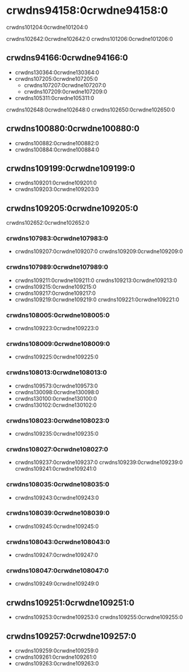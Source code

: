 # crwdns94158:0crwdne94158:0

<p class="description">crwdns101204:0crwdne101204:0</p>

crwdns102642:0crwdne102642:0 crwdns101206:0crwdne101206:0

## crwdns94166:0crwdne94166:0

- crwdns130364:0crwdne130364:0
- crwdns107205:0crwdne107205:0 
  - crwdns107207:0crwdne107207:0
  - crwdns107209:0crwdne107209:0
- crwdns105311:0crwdne105311:0

crwdns102648:0crwdne102648:0 crwdns102650:0crwdne102650:0

## crwdns100880:0crwdne100880:0

- crwdns100882:0crwdne100882:0
- crwdns100884:0crwdne100884:0

## crwdns109199:0crwdne109199:0

- crwdns109201:0crwdne109201:0
- crwdns109203:0crwdne109203:0

## crwdns109205:0crwdne109205:0

crwdns102652:0crwdne102652:0

### crwdns107983:0crwdne107983:0

- crwdns109207:0crwdne109207:0 crwdns109209:0crwdne109209:0

### crwdns107989:0crwdne107989:0

- crwdns109211:0crwdne109211:0 crwdns109213:0crwdne109213:0
- crwdns109215:0crwdne109215:0
- crwdns109217:0crwdne109217:0
- crwdns109219:0crwdne109219:0 crwdns109221:0crwdne109221:0

### crwdns108005:0crwdne108005:0

- crwdns109223:0crwdne109223:0

### crwdns108009:0crwdne108009:0

- crwdns109225:0crwdne109225:0

### crwdns108013:0crwdne108013:0

- crwdns109573:0crwdne109573:0
- crwdns130098:0crwdne130098:0
- crwdns130100:0crwdne130100:0
- crwdns130102:0crwdne130102:0

### crwdns108023:0crwdne108023:0

- crwdns109235:0crwdne109235:0

### crwdns108027:0crwdne108027:0

- crwdns109237:0crwdne109237:0 crwdns109239:0crwdne109239:0 crwdns109241:0crwdne109241:0

### crwdns108035:0crwdne108035:0

- crwdns109243:0crwdne109243:0

### crwdns108039:0crwdne108039:0

- crwdns109245:0crwdne109245:0

### crwdns108043:0crwdne108043:0

- crwdns109247:0crwdne109247:0

### crwdns108047:0crwdne108047:0

- crwdns109249:0crwdne109249:0

## crwdns109251:0crwdne109251:0

- crwdns109253:0crwdne109253:0 crwdns109255:0crwdne109255:0

## crwdns109257:0crwdne109257:0

- crwdns109259:0crwdne109259:0
- crwdns109261:0crwdne109261:0
- crwdns109263:0crwdne109263:0